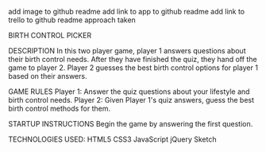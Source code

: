 add image to github readme add link to app to github readme add link to trello to github readme approach taken

BIRTH CONTROL PICKER

DESCRIPTION In this two player game, player 1 answers questions about their birth control needs. After they have finished the quiz, they hand off the game to player 2. Player 2 guesses the best birth control options for player 1 based on their answers.

GAME RULES Player 1: Answer the quiz questions about your lifestyle and birth control needs. Player 2: Given Player 1's quiz answers, guess the best birth control methods for them.

STARTUP INSTRUCTIONS Begin the game by answering the first question.

TECHNOLOGIES USED: 
HTML5 
CSS3 
JavaScript 
jQuery 
Sketch
